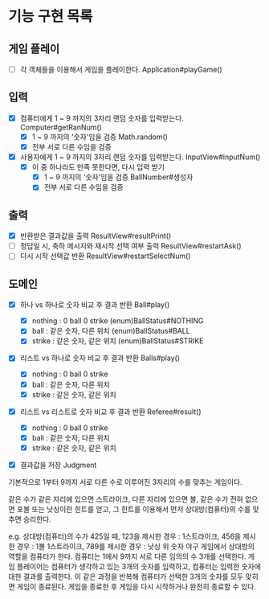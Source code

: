 # 기능 구현 목록

## 게임 플레이
- [ ] 각 객체들을 이용해서 게임을 플레이한다. Application#playGame()

## 입력
- [x] 컴퓨터에게 1 ~ 9 까지의 3자리 랜덤 숫자를 입력받는다.  Computer#getRanNum()
  - [x] 1 ~ 9 까지의 '숫자'임을 검증  Math.random()
  - [x] 전부 서로 다른 수임을 검증  
- [x] 사용자에게 1 ~ 9 까지의 3자리 랜덤 숫자를 입력받는다.  InputView#inputNum()
  - [x] 이 중 하나라도 만족 못한다면, 다시 입력 받기
    - [x] 1 ~ 9 까지의 '숫자'임을 검증  BallNumber#생성자
    - [x] 전부 서로 다른 수임을 검증

## 출력
- [x] 반환받은 결과값을 출력  ResultView#resultPrint()
- [ ] 정답일 시, 축하 메시지와 재시작 선택 여부 출력  ResultView#restartAsk()
- [ ] 다시 시작 선택값 반환  ResultView#restartSelectNum()
    
## 도메인
- [x] 하나 vs 하나로 숫자 비교 후 결과 반환  Ball#play()
  - [x] nothing : 0 ball 0 strike  (enum)BallStatus#NOTHING
  - [x] ball : 같은 숫자, 다른 위치  (enum)BallStatus#BALL
  - [x] strike : 같은 숫자, 같은 위치  (enum)BallStatus#STRIKE
- [x] 리스트 vs 하나로 숫자 비교 후 결과 반환  Balls#play()
  - [x] nothing : 0 ball 0 strike
  - [x] ball : 같은 숫자, 다른 위치
  - [x] strike : 같은 숫자, 같은 위치
- [x] 리스트 vs 리스트로 숫자 비교 후 결과 반환  Referee#result()
  - [x] nothing : 0 ball 0 strike
  - [x] ball : 같은 숫자, 다른 위치
  - [x] strike : 같은 숫자, 같은 위치
- [x] 결과값을 저장  Judgment


기본적으로 1부터 9까지 서로 다른 수로 이루어진 3자리의 수를 맞추는 게임이다.

같은 수가 같은 자리에 있으면 스트라이크, 
다른 자리에 있으면 볼, 
같은 수가 전혀 없으면 포볼 또는 낫싱이란 힌트를 얻고, 
그 힌트를 이용해서 먼저 상대방(컴퓨터)의 수를 맞추면 승리한다.


e.g. 상대방(컴퓨터)의 수가 425일 때, 123을 제시한 경우 : 1스트라이크, 456을 제시한 경우 : 1볼 1스트라이크, 789를 제시한 경우 : 낫싱
위 숫자 야구 게임에서 상대방의 역할을 컴퓨터가 한다. 컴퓨터는 1에서 9까지 서로 다른 임의의 수 3개를 선택한다. 게 임 플레이어는 컴퓨터가 생각하고 있는 3개의 숫자를 입력하고, 컴퓨터는 입력한 숫자에 대한 결과를 출력한다.
이 같은 과정을 반복해 컴퓨터가 선택한 3개의 숫자를 모두 맞히면 게임이 종료된다.
게임을 종료한 후 게임을 다시 시작하거나 완전히 종료할 수 있다.